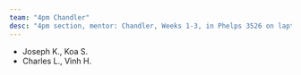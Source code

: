 ```yaml
---
team: "4pm Chandler"
desc: "4pm section, mentor: Chandler, Weeks 1-3, in Phelps 3526 on laptops"
---
```


* Joseph K., Koa S. 
* Charles L., Vinh H.
